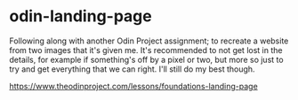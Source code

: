 # odin-landing-page
Following along with another Odin Project assignment; to recreate a website from two images that it's given me. It's recommended to not get lost in the details, for example if something's off by a pixel or two, but more so just to try and get everything that we can right. I'll still do my best though.

https://www.theodinproject.com/lessons/foundations-landing-page